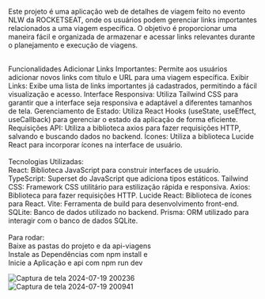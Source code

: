 Este projeto é uma aplicação web de detalhes de viagem feito no evento NLW da ROCKETSEAT, onde os usuários podem gerenciar links importantes relacionados a uma viagem específica. O objetivo é proporcionar uma maneira fácil e organizada de armazenar e acessar links relevantes durante o planejamento e execução de viagens.<br>

<br>Funcionalidades
Adicionar Links Importantes: Permite aos usuários adicionar novos links com título e URL para uma viagem específica.
Exibir Links: Exibe uma lista de links importantes já cadastrados, permitindo a fácil visualização e acesso.
Interface Responsiva: Utiliza Tailwind CSS para garantir que a interface seja responsiva e adaptável a diferentes tamanhos de tela.
Gerenciamento de Estado: Utiliza React Hooks (useState, useEffect, useCallback) para gerenciar o estado da aplicação de forma eficiente.
Requisições API: Utiliza a biblioteca axios para fazer requisições HTTP, salvando e buscando dados no backend.
Ícones: Utiliza a biblioteca Lucide React para incorporar ícones na interface de usuário. <br>
<br>Tecnologias Utilizadas:<br>
React: Biblioteca JavaScript para construir interfaces de usuário.
TypeScript: Superset do JavaScript que adiciona tipos estáticos.
Tailwind CSS: Framework CSS utilitário para estilização rápida e responsiva.
Axios: Biblioteca para fazer requisições HTTP.
Lucide React: Biblioteca de ícones para React.
Vite: Ferramenta de build para desenvolvimento front-end.
SQLite: Banco de dados utilizado no backend.
Prisma: ORM utilizado para interagir com o banco de dados SQLite.<br>
<br>Para rodar:<br>
Baixe as pastas do projeto e da  api-viagens<br>
Instale as Dependências com npm install e<br>
Inicie a Aplicação e api com npm run dev<br>

![Captura de tela 2024-07-19 200236](https://github.com/user-attachments/assets/4ef66440-d176-4a7d-9dab-6586a0f15551)
![Captura de tela 2024-07-19 200941](https://github.com/user-attachments/assets/0e15504b-6f1b-4b57-86d3-746d2fa22d76)
